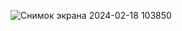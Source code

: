 ![Снимок экрана 2024-02-18 103850](https://github.com/NatDNN/NatDNN.github.io/assets/157360020/bfa8b216-58fe-4e37-9203-f452af4b57e1)
